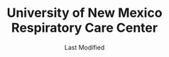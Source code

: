 ---
layout: location-page
date: Last Modified
description: "Local COVID-19 testing is available at University of New Mexico Respiratory Care Center in Albuquerque, New Mexico, USA."
permalink: "locations/new-mexico/albuquerque/university-of-new-mexico-respiratory-care-center/"
tags:
  - locations
  - new-mexico
title: University of New Mexico Respiratory Care Center
state: New Mexico
stateAbbr: NM
hood: Albuquerque
address: 2211 Lomas Blvd. NE
city: Albuquerque
zip: 87106
mapUrl: "http://maps.apple.com/?q=University+of+New+Mexico+Respiratory+Care+Center&address=2211+Lomas+Blvd+NE,Albuquerque,New+Mexico,87106"
locationType: Walk-in
phone: 505-272-2411
website: https://hsc.unm.edu/covid-19/index.html
onlineBooking: undefined
closed: undefined
closedUpdate: April 14th, 2020
notes: "Requires phone screen."
days: Hours unknown
ctaMessage: Learn more
ctaUrl: "https://hsc.unm.edu/covid-19/index.html"
---